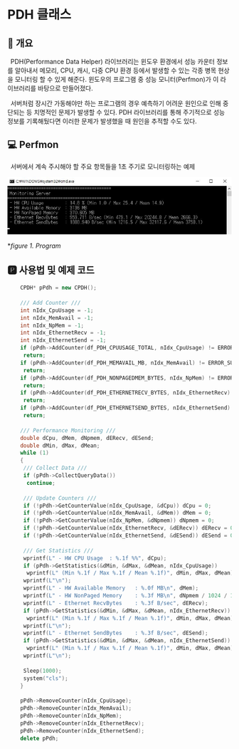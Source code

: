 # PDH 클래스
## 📢 개요
 PDH(Performance Data Helper) 라이브러리는 윈도우 환경에서 성능 카운터 정보를 알아내서 메모리, CPU, 캐시, 다중 CPU 환경 등에서 발생할 수 있는 각종 병목 현상을 모니터링 할 수 있게 해준다. 윈도우의 프로그램 중 성능 모니터(Perfmon)가 이 라이브러리를 바탕으로 만들어졌다. 
 
 서버처럼 장시간 가동해야만 하는 프로그램의 경우 예측하기 어려운 원인으로 인해 중단되는 등 치명적인 문제가 발생할 수 있다. PDH 라이브러리를 통해 주기적으로 성능 정보를 기록해뒀다면 이러한 문제가 발생했을 때 원인을 추적할 수도 있다.

## 💻 Perfmon
  서버에서 계속 주시해야 할 주요 항목들을 1초 주기로 모니터링하는 예제

  ![capture](https://github.com/kbm0996/-Utility-CPDH/blob/master/PDH/jpg/test.JPG)
  
  **figure 1. Program*
 
 
## 🅿 사용법 및 예제 코드

```cpp
    CPDH* pPdh = new CPDH();
    
    /// Add Counter ///
    int nIdx_CpuUsage = -1;
    int nIdx_MemAvail = -1;
    int nIdx_NpMem = -1;
    int nIdx_EthernetRecv = -1;
    int nIdx_EthernetSend = -1;
    if (pPdh->AddCounter(df_PDH_CPUUSAGE_TOTAL, nIdx_CpuUsage) != ERROR_SUCCESS)
     return;
    if (pPdh->AddCounter(df_PDH_MEMAVAIL_MB, nIdx_MemAvail) != ERROR_SUCCESS)
     return;
    if (pPdh->AddCounter(df_PDH_NONPAGEDMEM_BYTES, nIdx_NpMem) != ERROR_SUCCESS)
     return;
    if (pPdh->AddCounter(df_PDH_ETHERNETRECV_BYTES, nIdx_EthernetRecv) != ERROR_SUCCESS)
     return;
    if (pPdh->AddCounter(df_PDH_ETHERNETSEND_BYTES, nIdx_EthernetSend) != ERROR_SUCCESS)
     return;

    /// Performance Monitoring ///
    double dCpu, dMem, dNpmem, dERecv, dESend;
    double dMin, dMax, dMean;
    while (1)
    {
     /// Collect Data ///
     if (pPdh->CollectQueryData())
      continue;
      
     /// Update Counters ///
     if (!pPdh->GetCounterValue(nIdx_CpuUsage, &dCpu)) dCpu = 0;
     if (!pPdh->GetCounterValue(nIdx_MemAvail, &dMem)) dMem = 0;
     if (!pPdh->GetCounterValue(nIdx_NpMem, &dNpmem)) dNpmem = 0;
     if (!pPdh->GetCounterValue(nIdx_EthernetRecv, &dERecv)) dERecv = 0;
     if (!pPdh->GetCounterValue(nIdx_EthernetSend, &dESend)) dESend = 0;
     
     /// Get Statistics ///
     wprintf(L" - HW CPU Usage 	: %.1f %%", dCpu);
     if (pPdh->GetStatistics(&dMin, &dMax, &dMean, nIdx_CpuUsage))
      wprintf(L" (Min %.1f / Max %.1f / Mean %.1f)", dMin, dMax, dMean);
     wprintf(L"\n");
     wprintf(L" - HW Available Memory	: %.0f MB\n", dMem);
     wprintf(L" - HW NonPaged Memory	: %.3f MB\n", dNpmem / 1024 / 1024);
     wprintf(L" - Ethernet RecvBytes	: %.3f B/sec", dERecv);
     if (pPdh->GetStatistics(&dMin, &dMax, &dMean, nIdx_EthernetRecv))
      wprintf(L" (Min %.1f / Max %.1f / Mean %.1f)", dMin, dMax, dMean);
     wprintf(L"\n");
     wprintf(L" - Ethernet SendBytes	: %.3f B/sec", dESend);
     if (pPdh->GetStatistics(&dMin, &dMax, &dMean, nIdx_EthernetSend))
      wprintf(L" (Min %.1f / Max %.1f / Mean %.1f)", dMin, dMax, dMean);
     wprintf(L"\n");
     
     Sleep(1000);
     system("cls");
    }
    
    pPdh->RemoveCounter(nIdx_CpuUsage);
    pPdh->RemoveCounter(nIdx_MemAvail);
    pPdh->RemoveCounter(nIdx_NpMem);
    pPdh->RemoveCounter(nIdx_EthernetRecv);
    pPdh->RemoveCounter(nIdx_EthernetSend);
    delete pPdh;
